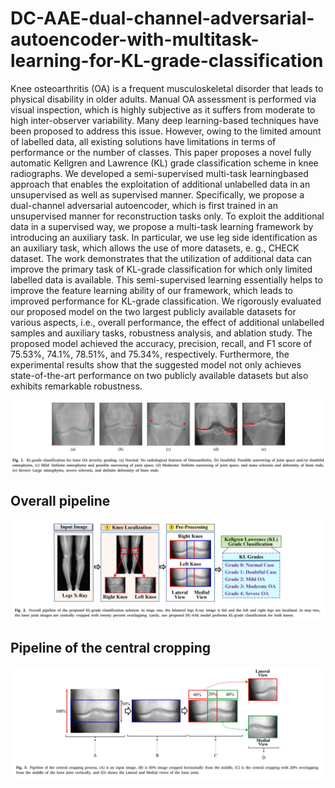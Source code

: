 # DC-AAE-dual-channel-adversarial-autoencoder-with-multitask-learning-for-KL-grade-classification

Knee osteoarthritis (OA) is a frequent musculoskeletal disorder that leads to physical disability in older adults. Manual OA assessment is performed via visual inspection, which is highly subjective as it suffers from moderate to high inter-observer variability. Many deep learning-based techniques have been proposed to address this issue. However, owing to the limited amount of labelled data, all existing solutions have limitations in terms of performance or the number of classes. This paper proposes a novel fully automatic Kellgren and Lawrence (KL) grade classification scheme in knee radiographs. We developed a semi-supervised multi-task learningbased approach that enables the exploitation of additional unlabelled data in an unsupervised as well as supervised manner. Specifically, we propose a dual-channel adversarial autoencoder, which is first trained in an unsupervised manner for reconstruction tasks only. To exploit the additional data in a supervised way, we propose a multi-task learning framework by introducing an auxiliary task. In particular, we use leg side identification as an auxiliary task, which allows the use of more datasets, e. g., CHECK dataset. The work demonstrates that the utilization of additional data can improve the primary task of KL-grade classification for which only limited labelled data is available. This semi-supervised learning essentially helps to improve the feature learning ability of our framework, which leads to improved performance for KL-grade classification. We rigorously evaluated our proposed model on the two largest publicly available datasets for various aspects, i.e., overall performance, the effect of additional unlabelled samples and auxiliary tasks, robustness analysis, and ablation study. The proposed model achieved the accuracy, precision, recall, and F1 score of 75.53%, 74.1%, 78.51%, and 75.34%, respectively. Furthermore, the experimental results show that the suggested model not only achieves state-of-the-art performance on two publicly available datasets but also exhibits remarkable robustness.

![image alt](https://github.com/Umar-Faroq/DC-AAE-dual-channel-adversarial-autoencoder-with-multitask-learning-for-KL-grade-classification/blob/main/Samples.PNG?raw=true)


## Overall pipeline
![image alt](https://github.com/Umar-Faroq/DC-AAE-dual-channel-adversarial-autoencoder-with-multitask-learning-for-KL-grade-classification/blob/main/Preprocessing.PNG?raw=true)

## Pipeline of the central cropping

![image alt](https://github.com/Umar-Faroq/DC-AAE-dual-channel-adversarial-autoencoder-with-multitask-learning-for-KL-grade-classification/blob/main/Central_crop.PNG?raw=true)


